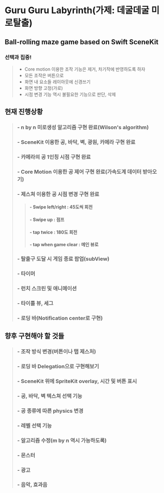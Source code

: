 Guru Guru Labyrinth(가제: 데굴데굴 미로탈출)
======================================

Ball-rolling maze game based on Swift SceneKit
----------------------------------------------

### 선택과 집중!
> - Core motion 이용한 조작 기능은 제거, 차기작에 반영하도록 하자
> - 모든 조작은 버튼으로
> - 화면 내 요소들 레이아웃에 신경쓰기
> - 화면 방향 고정(가로)
> - 시점 변경 기능 역시 불필요한 기능으로 판단, 삭제


## 현재 진행상황

> ### - n by n 미로생성 알고리즘 구현 완료(Wilson's algorithm)
> ### - SceneKit 이용한 공, 바닥, 벽, 광원, 카메라 구현 완료
> ### - 카메라의 공 1인칭 시점 구현 완료
> ### - Core Motion 이용한 공 제어 구현 완료(가속도계 데이터 받아오기)
> ### - 제스쳐 이용한 공 시점 변경 구현 완료
>> #### - Swipe left/right : 45도씩 회전
>> #### - Swipe up : 점프
>> #### - tap twice : 180도 회전
>> #### - tap when game clear : 메인 뷰로 
> ### - 탈출구 도달 시 게임 종료 팝업(subView)
> ### - 타이머
> ### - 런치 스크린 및 애니메이션
> ### - 타이틀 뷰, 세그
> ### - 로딩 바(Notification center로 구현)

## 향후 구현해야 할 것들

> ### - 조작 방식 변경(버튼이나 탭 제스처)
> ### - 로딩 바 Delegation으로 구현해보기
> ### - SceneKit 위에 SpriteKit overlay, 시간 및 버튼 표시
> ### - 공, 바닥, 벽 텍스쳐 선택 기능
> ### - 공 종류에 따른 physics 변경
> ### - 레벨 선택 기능
> ### - 알고리즘 수정(m by n 역시 가능하도록)
> ### - 몬스터
> ### - 광고
> ### - 음악, 효과음


